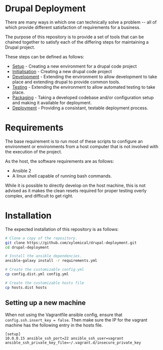 # Drupal Deployment

There are many ways in which one can technically solve a problem -- all of which provide different satisfaction of requirements for a business.

The purpose of this repository is to provide a set of tools that can be chained together to satisfy each of the differing steps for maintaining a Drupal project.

These steps can be defined as follows:

* [Setup](docs/environ.md) - Creating a new environment for a drupal code project
* [Initialisation](docs/project.md) - Creating a new drupal code project
* [Development](docs/devel.md) - Extending the environment to allow development to take place and extending drupal to provide common tools.
* [Testing](docs/test.md) - Extending the environment to allow automated testing to take place.
* [Packaging](docs/package.md) - Taking a developed codebase and/or configuration setup and making it available for deployment.
* [Deployment](docs/deploy.md) - Providing a consistant, testable deployment process.

# Requirements

The base requirement is to run most of these scripts to configure an environment or environments from a host computer that is not involved with the execution of the project.

As the host, the software requirements are as follows:
* Ansible 2
* A linux shell capable of running bash commands.

While it is possible to directly develop on the host machine, this is not advised as it makes the clean resets required for proper testing overly complex, and difficult to get right.


# Installation

The expected installation of this repository is as follows:
```sh
# Clone a copy of the repository.
git clone https://github.com/xylemical/drupal-deployment.git
cd drupal-deployment

# Install the ansible dependencies.
ansible-galaxy install -r requirements.yml

# Create the customizable config.yml
cp config.dist.yml config.yml

# Create the customizable hosts file
cp hosts.dist hosts
```


## Setting up a new machine


When not using the Vagrantfile ansible config, ensure that `config.ssh.insert_key = false`. 
Then make sure the IP for the vagrant machine has the following entry in the hosts file. 
                                                           
```
[setup]
10.0.0.15 ansible_ssh_port=22 ansible_ssh_user=vagrant ansible_ssh_private_key_file=~/.vagrant.d/insecure_private_key
```


